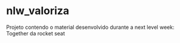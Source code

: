 # nlw_valoriza
Projeto contendo o material desenvolvido durante a next level week: Together da rocket seat
